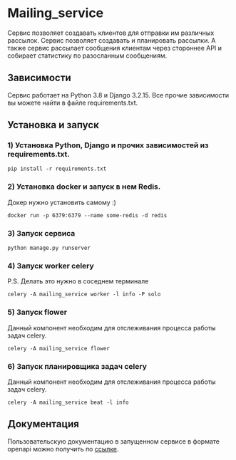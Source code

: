 # Mailing_service
 
Сервис позволяет создавать клиентов для отправки им различных рассылок. 
Сервис позволяет создавать и планировать рассылки. 
А также сервис рассылает сообщения клиентам через стороннее API и собирает
статистику по разосланным сообщениям.


## Зависимости

Сервис работает на Python 3.8 и Django 3.2.15.
Все прочие зависимости вы можете найти в файле requirements.txt.

## Установка и запуск

### 1) Установка Python, Django и прочих зависимостей из requirements.txt.
```shell
pip install -r requirements.txt
```

### 2) Установка docker и запуск в нем Redis.
Докер нужно установить самому :)
```shell
docker run -p 6379:6379 --name some-redis -d redis
```

### 3) Запуск сервиса

```shell
python manage.py runserver
```

### 4) Запуск worker celery
P.S. Делать это нужно в соседнем терминале
```shell
celery -A mailing_service worker -l info -P solo
```


### 5) Запуск flower
Данный компонент необходим для отслеживания процесса работы задач celery.
```shell
celery -A mailing_service flower
```

### 6) Запуск планировщика задач celery 
Данный компонент необходим для отслеживания процесса работы задач celery.
```shell
celery -A mailing_service beat -l info
```


## Документация

Пользовательскую документацию в запущенном сервисе в формате openapi можно получить по [ссылке](http://127.0.0.1:8000/swagger/). 
